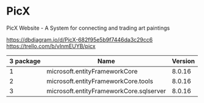 # PicX
PicX  Website  -  A System for connecting and trading art paintings

https://dbdiagram.io/d/PicX-682f95e5b9f7446da3c29cc6
https://trello.com/b/vInmEUYB/picx

| 3 package | Name | Version |
|----------|--------------------------------------------|----------|
|    1     | microsoft.entityFrameworkCore | 8.0.16 |
|    2     | microsoft.entityFrameworkCore.tools | 8.0.16  |
|    3     | microsoft.entityFrameworkCore.sqlserver | 8.0.16 |